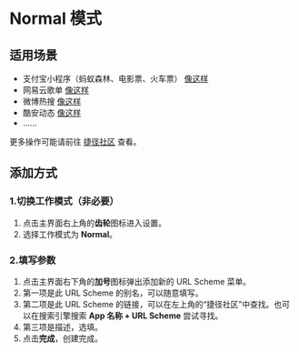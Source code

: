 # Normal 模式

## 适用场景
- 支付宝小程序（蚂蚁森林、电影票、火车票） [像这样](anywhere://url?param1=alipays://platformapi/startapp?appId=60000002&param2=&param3=)
- 网易云歌单 [像这样]( anywhere://url?param1=orpheus://playlist/523958926&param2=&param3=)
- 微博热搜 [像这样](anywhere://url?param1=weibo://fragmentpage?containerid=102803&needlocation=1&param2=&param3=)
- 酷安动态 [像这样](anywhere://url?param1=coolmarket://www.coolapk.com/feed/271681&param2=&param3=)
- ……

更多操作可能请前往 [捷径社区](https://sharecuts.cn/apps) 查看。

## 添加方式
### 1.切换工作模式（非必要）
1. 点击主界面右上角的**齿轮**图标进入设置。
2. 选择工作模式为 **Normal**。

### 2.填写参数
1. 点击主界面右下角的**加号**图标弹出添加新的 URL Scheme 菜单。
2. 第一项是此 URL Scheme 的别名，可以随意填写。
3. 第二项是此 URL Scheme 的链接，可以在左上角的“捷径社区”中查找。也可以在搜索引擎搜索 **App 名称 + URL Scheme** 尝试寻找。
4. 第三项是描述，选填。
5. 点击**完成**，创建完成。
